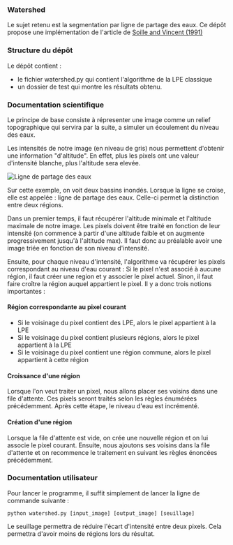 ### Watershed

Le sujet retenu est la segmentation par ligne de partage des eaux. Ce dépôt propose une implémentation de l'article de [Soille and Vincent (1991)](https://pdfs.semanticscholar.org/a381/9dda9a5f00dbb8cd3413ca7422e37a0d5794.pdf) 

### Structure du dépôt 

Le dépôt contient : 
 - le fichier watershed.py qui contient l'algorithme de la LPE classique
 - un dossier de test qui montre les résultats obtenu.
 
 
 ### Documentation scientifique
 
 Le principe de base consiste à répresenter une image comme un relief topographique qui servira par la suite, a simuler un écoulement du niveau des eaux. 
 
 Les intensités de notre image (en niveau de gris) nous permettent d'obtenir une information "d'altitude". En effet, plus les pixels ont une valeur d'intensité blanche, plus l'altitude sera elevée. 

![Ligne de partage des eaux](https://xphilipp.developpez.com/articles/segmentation/regions/images/ws-shed.png)

Sur cette exemple, on voit deux bassins inondés. Lorsque la ligne se croise, elle est appelée : ligne de partage des eaux. Celle-ci permet la distinction entre deux régions.

Dans un premier temps, il faut récupérer l'altitude minimale et l'altitude maximale de notre image. Les pixels doivent être traité en fonction de leur intensité (on commence à partir d'une altitude faible et on augmente progressivement jusqu'à l'altitude max). Il faut donc au préalable avoir une image triée en fonction de son niveau d'intensité.

Ensuite, pour chaque niveau d'intensité, l'algorithme va récupérer les pixels correspondant au niveau d'eau courant :
Si le pixel n'est associé à aucune région, il faut créer une region et y associer le pixel actuel. Sinon, il faut faire croître la région auquel appartient le pixel. Il y a donc trois notions importantes :

#### Région correspondante au pixel courant
- Si le voisinage du pixel contient des LPE, alors le pixel appartient à la LPE
- Si le voisinage du pixel contient plusieurs régions, alors le pixel appartient à la LPE
- Si le voisinage du pixel contient une région commune, alors le pixel appartient à cette région 

#### Croissance d'une région
Lorsque l'on veut traiter un pixel, nous allons placer ses voisins dans une file d'attente. Ces pixels seront traités selon les règles énumérées précédemment. Après cette étape, le niveau d'eau est incrémenté.

#### Création d'une région

Lorsque la file d'attente est vide, on crée une nouvelle région et on lui associe le pixel courant. Ensuite, nous ajoutons ses voisins dans la file d'attente et on recommence le traitement en suivant les règles énoncées précédemment. 


### Documentation utilisateur

Pour lancer le programme, il suffit simplement de lancer la ligne de commande suivante : 
```
python watershed.py [input_image] [output_image] [seuillage] 
```

Le seuillage permettra de réduire l'écart d'intensité entre deux pixels. Cela permettra d'avoir moins de régions lors du résultat.
